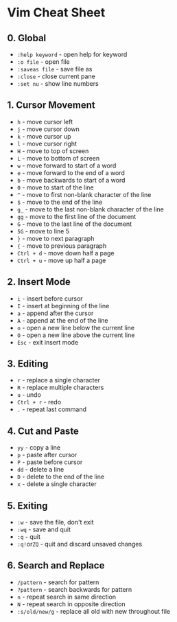 # Vim Cheat Sheet

## 0. Global                               
+ `:help keyword` - open help for keyword
+ `:o file` - open file                  
+ `:saveas file` - save file as          
+ `:close` - close current pane          
+ `:set nu` - show line numbers          

## 1. Cursor Movement
+ `h` - move cursor left
+ `j` - move cursor down
+ `k` - move cursor up
+ `l` - move cursor right
+ `H` - move to top of screen
+ `L` - move to bottom of screen
+ `w` - move forward to start of a word
+ `e` - move forward to the end of a word
+ `b` - move backwards to start of a word
+ `0` - move to start of the line
+ `^` - move to first non-blank character of the line
+ `$` - move to the end of the line
+ `g_` - move to the last non-blank character of the line
+ `gg` - move to the first line of the document
+ `G` - move to the last line of the document
+ `5G` - move to line 5
+ `}` - move to next paragraph
+ `{` - move to previous paragraph
+ `Ctrl + d` - move down half a page
+ `Ctrl + u` - move up half a page

## 2. Insert Mode
+ `i` - insert before cursor
+ `I` - insert at beginning of the line
+ `a` - append after the cursor
+ `A` - append at the end of the line
+ `o` - open a new line below the current line
+ `O` - open a new line above the current line
+ `Esc` - exit insert mode

## 3. Editing
+ `r` - replace a single character
+ `R` - replace multiple characters
+ `u` - undo
+ `Ctrl + r` - redo
+ `.` - repeat last command

## 4. Cut and Paste
+ `yy` - copy a line
+ `p` - paste after cursor
+ `P` - paste before cursor
+ `dd` - delete a line
+ `D` - delete to the end of the line
+ `x` - delete a single character

## 5. Exiting
+ `:w` - save the file, don't exit
+ `:wq` - save and quit
+ `:q` - quit
+ `:q!`or`ZQ` - quit and discard unsaved changes

## 6. Search and Replace
+ `/pattern` - search for pattern
+ `?pattern` - search backwards for pattern
+ `n` - repeat search in same direction
+ `N` - repeat search in opposite direction
+ `:s/old/new/g` - replace all old with new throughout file
